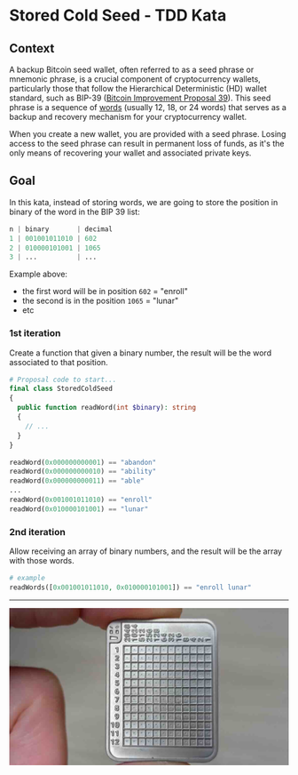 # Stored Cold Seed - TDD Kata

## Context

A backup Bitcoin seed wallet, often referred to as a seed phrase or mnemonic phrase, is a crucial component of cryptocurrency wallets, particularly those that follow the Hierarchical Deterministic (HD) wallet standard, such as BIP-39 ([Bitcoin Improvement Proposal 39](https://github.com/bitcoin/bips/blob/master/bip-0039.mediawiki)). This seed phrase is a sequence of [words](https://github.com/bitcoin/bips/blob/master/bip-0039/english.txt) (usually 12, 18, or 24 words) that serves as a backup and recovery mechanism for your cryptocurrency wallet.

When you create a new wallet, you are provided with a seed phrase. Losing access to the seed phrase can result in permanent loss of funds, as it's the only means of recovering your wallet and associated private keys.

## Goal

In this kata, instead of storing words, we are going to store the position in binary of the word in the BIP 39 list:

```php
n | binary       | decimal 
1 | 001001011010 | 602
2 | 010000101001 | 1065
3 | ...          | ...
```

Example above:
- the first word will be in position `602` = "enroll" 
- the second is in the position `1065` = "lunar"
- etc

### 1st iteration

Create a function that given a binary number, the result will be the word associated to that position.

```php
# Proposal code to start...
final class StoredColdSeed 
{
  public function readWord(int $binary): string
  {
    // ...
  }
}
```

```php 
readWord(0x000000000001) == "abandon"
readWord(0x000000000010) == "ability"
readWord(0x000000000011) == "able"
...
readWord(0x001001011010) == "enroll"
readWord(0x010000101001) == "lunar"
```

### 2nd iteration

Allow receiving an array of binary numbers, and the result will be the array with those words.

```php
# example
readWords([0x001001011010, 0x010000101001]) == "enroll lunar"
```

---

<p align="center">
  <img alt="Tinyseed.io" src="stored-cold-seed-kata-img.jpg">
</p>
